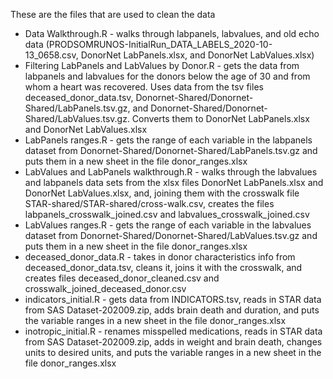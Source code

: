 These are the files that are used to clean the data

* Data Walkthrough.R - walks through labpanels, labvalues, and old echo data (PRODSOMRUNOS-InitialRun_DATA_LABELS_2020-10-13_0658.csv, DonorNet LabPanels.xlsx, and DonorNet LabValues.xlsx)
* Filtering LabPanels and LabValues by Donor.R - gets the data from labpanels and labvalues for the donors below the age of 30 and from whom a heart was recovered. Uses data from the tsv files deceased_donor_data.tsv, Donornet-Shared/Donornet-Shared/LabPanels.tsv.gz, and Donornet-Shared/Donornet-Shared/LabValues.tsv.gz. Converts them to DonorNet LabPanels.xlsx and DonorNet LabValues.xlsx
* LabPanels ranges.R - gets the range of each variable in the labpanels dataset from Donornet-Shared/Donornet-Shared/LabPanels.tsv.gz and puts them in a new sheet in the file donor_ranges.xlsx
* LabValues and LabPanels walkthrough.R - walks through the labvalues and labpanels data sets from the xlsx files DonorNet LabPanels.xlsx and DonorNet LabValues.xlsx, and, joining them with the crosswalk file STAR-shared/STAR-shared/cross-walk.csv, creates the files labpanels_crosswalk_joined.csv and labvalues_crosswalk_joined.csv
* LabValues ranges.R - gets the range of each variable in the labvalues dataset from Donornet-Shared/Donornet-Shared/LabValues.tsv.gz and puts them in a new sheet in the file donor_ranges.xlsx
* deceased_donor_data.R - takes in donor characteristics info from deceased_donor_data.tsv, cleans it, joins it with the crosswalk, and creates files deceased_donor_cleaned.csv and crosswalk_joined_deceased_donor.csv
* indicators_initial.R - gets data from INDICATORS.tsv, reads in STAR data from SAS Dataset-202009.zip, adds brain death and duration, and puts the variable ranges in a new sheet in the file donor_ranges.xlsx
* inotropic_initial.R - renames misspelled medications, reads in STAR data from SAS Dataset-202009.zip, adds in weight and brain death, changes units to desired units, and puts the variable ranges in a new sheet in the file donor_ranges.xlsx
